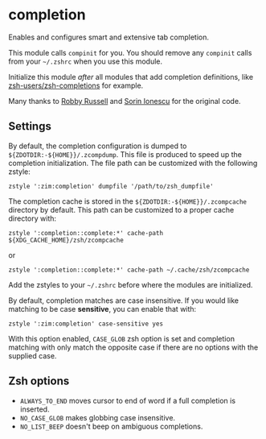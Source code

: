 completion
==========

Enables and configures smart and extensive tab completion.

This module calls `compinit` for you. You should remove any `compinit` calls from
your `~/.zshrc` when you use this module.

Initialize this module *after* all modules that add completion definitions, like
[zsh-users/zsh-completions] for example.

Many thanks to [Robby Russell](https://github.com/robbyrussell) and
[Sorin Ionescu](https://github.com/sorin-ionescu) for the original code.

Settings
--------

By default, the completion configuration is dumped to `${ZDOTDIR:-${HOME}}/.zcompdump`.
This file is produced to speed up the completion initialization. The file path
can be customized with the following zstyle:

    zstyle ':zim:completion' dumpfile '/path/to/zsh_dumpfile'

The completion cache is stored in the `${ZDOTDIR:-${HOME}}/.zcompcache` directory
by default. This path can be customized to a proper cache directory with:

    zstyle ':completion::complete:*' cache-path ${XDG_CACHE_HOME}/zsh/zcompcache

or

    zstyle ':completion::complete:*' cache-path ~/.cache/zsh/zcompcache

Add the zstyles to your `~/.zshrc` before where the modules are initialized.

By default, completion matches are case insensitive. If you would like matching to be case **sensitive**, you can enable that with:

    zstyle ':zim:completion' case-sensitive yes

With this option enabled, `CASE_GLOB` zsh option is set and completion matching with only match the opposite case if there are no options with the supplied case.

Zsh options
-----------

  * `ALWAYS_TO_END` moves cursor to end of word if a full completion is inserted.
  * `NO_CASE_GLOB` makes globbing case insensitive.
  * `NO_LIST_BEEP` doesn't beep on ambiguous completions.

[zsh-users/zsh-completions]: https://github.com/zsh-users/zsh-completions
